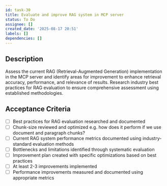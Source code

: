 ```yaml
---
id: task-30
title: Evaluate and improve RAG system in MCP server
status: To Do
assignee: []
created_date: '2025-08-17 20:51'
labels: []
dependencies: []
---
```


## Description

Assess the current RAG (Retrieval-Augmented Generation) implementation in the MCP server and identify areas for improvement to enhance retrieval accuracy, performance, and relevance of results. Research industry best practices for RAG evaluation to ensure comprehensive assessment using established methodologies.

## Acceptance Criteria

- [ ] Best practices for RAG evaluation researched and documented
- [ ] Chunk-size reviewed and optimized e.g. how does it perform if we use document and paragraph chunks?
- [ ] Current RAG system performance metrics documented using industry-standard evaluation methods
- [ ] Bottlenecks and limitations identified through systematic evaluation
- [ ] Improvement plan created with specific optimizations based on best practices
- [ ] At least 2-3 improvements implemented
- [ ] Performance improvements measured and documented using appropriate metrics

